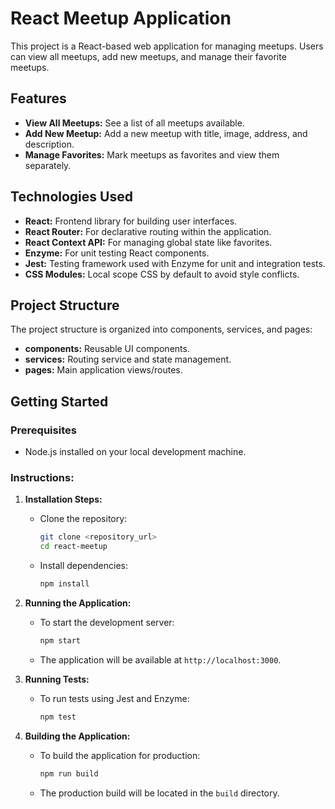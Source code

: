 # React Meetup Application

This project is a React-based web application for managing meetups. Users can view all meetups, add new meetups, and manage their favorite meetups.

## Features

- **View All Meetups:** See a list of all meetups available.
- **Add New Meetup:** Add a new meetup with title, image, address, and description.
- **Manage Favorites:** Mark meetups as favorites and view them separately.

## Technologies Used

- **React:** Frontend library for building user interfaces.
- **React Router:** For declarative routing within the application.
- **React Context API:** For managing global state like favorites.
- **Enzyme:** For unit testing React components.
- **Jest:** Testing framework used with Enzyme for unit and integration tests.
- **CSS Modules:** Local scope CSS by default to avoid style conflicts.

## Project Structure

The project structure is organized into components, services, and pages:

- **components:** Reusable UI components.
- **services:** Routing service and state management.
- **pages:** Main application views/routes.

## Getting Started

### Prerequisites

- Node.js installed on your local development machine.

### Instructions:

1. **Installation Steps:**

   - Clone the repository:
     ```bash
     git clone <repository_url>
     cd react-meetup
     ```
   - Install dependencies:
     ```bash
     npm install
     ```

2. **Running the Application:**

   - To start the development server:
     ```bash
     npm start
     ```
   - The application will be available at `http://localhost:3000`.

3. **Running Tests:**

   - To run tests using Jest and Enzyme:
     ```bash
     npm test
     ```

4. **Building the Application:**
   - To build the application for production:
     ```bash
     npm run build
     ```
   - The production build will be located in the `build` directory.
